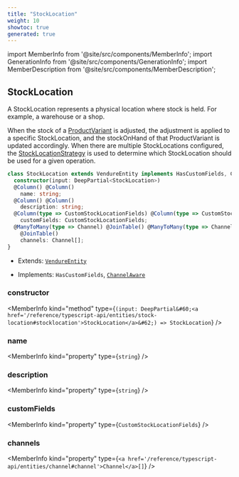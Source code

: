 ```yaml
---
title: "StockLocation"
weight: 10
showtoc: true
generated: true
---
```

<!-- This file was generated from the Vendure source. Do not modify. Instead, re-run the "docs:build" script -->
import MemberInfo from '@site/src/components/MemberInfo';
import GenerationInfo from '@site/src/components/GenerationInfo';
import MemberDescription from '@site/src/components/MemberDescription';


## StockLocation

<GenerationInfo sourceFile="packages/core/src/entity/stock-location/stock-location.entity.ts" sourceLine="21" packageName="@vendure/core" />

A StockLocation represents a physical location where stock is held. For example, a warehouse or a shop.

When the stock of a <a href='/reference/typescript-api/entities/product-variant#productvariant'>ProductVariant</a> is adjusted, the adjustment is applied to a specific StockLocation,
and the stockOnHand of that ProductVariant is updated accordingly. When there are multiple StockLocations
configured, the <a href='/reference/typescript-api/products-stock/stock-location-strategy#stocklocationstrategy'>StockLocationStrategy</a> is used to determine which StockLocation should be used for
a given operation.

```ts title="Signature"
class StockLocation extends VendureEntity implements HasCustomFields, ChannelAware {
  constructor(input: DeepPartial<StockLocation>)
  @Column() @Column()
    name: string;
  @Column() @Column()
    description: string;
  @Column(type => CustomStockLocationFields) @Column(type => CustomStockLocationFields)
    customFields: CustomStockLocationFields;
  @ManyToMany(type => Channel) @JoinTable() @ManyToMany(type => Channel)
    @JoinTable()
    channels: Channel[];
}
```
* Extends: <code><a href='/reference/typescript-api/entities/vendure-entity#vendureentity'>VendureEntity</a></code>


* Implements: <code>HasCustomFields</code>, <code><a href='/reference/typescript-api/entities/interfaces#channelaware'>ChannelAware</a></code>



<div className="members-wrapper">

### constructor

<MemberInfo kind="method" type={`(input: DeepPartial&#60;<a href='/reference/typescript-api/entities/stock-location#stocklocation'>StockLocation</a>&#62;) => StockLocation`}   />


### name

<MemberInfo kind="property" type={`string`}   />


### description

<MemberInfo kind="property" type={`string`}   />


### customFields

<MemberInfo kind="property" type={`CustomStockLocationFields`}   />


### channels

<MemberInfo kind="property" type={`<a href='/reference/typescript-api/entities/channel#channel'>Channel</a>[]`}   />




</div>
